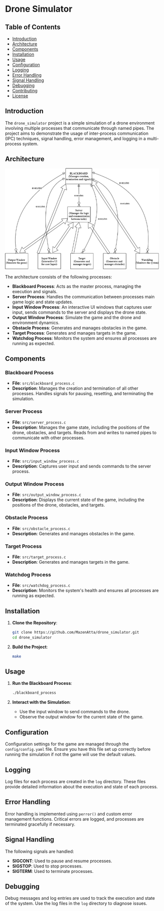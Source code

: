 # Drone Simulator

## Table of Contents
- [Introduction](#introduction)
- [Architecture](#architecture)
- [Components](#components)
- [Installation](#installation)
- [Usage](#usage)
- [Configuration](#configuration)
- [Logging](#logging)
- [Error Handling](#error-handling)
- [Signal Handling](#signal-handling)
- [Debugging](#debugging)
- [Contributing](#contributing)
- [License](#license)

## Introduction
The `drone_simulator` project is a simple simulation of a drone environment involving multiple processes that communicate through named pipes. The project aims to demonstrate the usage of inter-process communication (IPC) techniques, signal handling, error management, and logging in a multi-process system.

## Architecture
![Architecture Diagram](graph/architecture.png)

The architecture consists of the following processes:
- **Blackboard Process**: Acts as the master process, managing the execution and signals.
- **Server Process**: Handles the communication between processes main game logic and state updates.
- **Input Window Process**: An interactive UI windows that captures user input, sends commands to the server and displays the drone state.
- **Output Window Process**: Simulate the game and the drone and environment dynamics.
- **Obstacle Process**: Generates and manages obstacles in the game.
- **Target Process**: Generates and manages targets in the game.
- **Watchdog Process**: Monitors the system and ensures all processes are running as expected.

## Components
### Blackboard Process
- **File**: `src/blackboard_process.c`
- **Description**: Manages the creation and termination of all other processes. Handles signals for pausing, resetting, and terminating the simulation.

### Server Process
- **File**: `src/server_process.c`
- **Description**: Manages the game state, including the positions of the drone, obstacles, and targets. Reads from and writes to named pipes to communicate with other processes.

### Input Window Process
- **File**: `src/input_window_process.c`
- **Description**: Captures user input and sends commands to the server process.

### Output Window Process
- **File**: `src/output_window_process.c`
- **Description**: Displays the current state of the game, including the positions of the drone, obstacles, and targets.

### Obstacle Process
- **File**: `src/obstacle_process.c`
- **Description**: Generates and manages obstacles in the game.

### Target Process
- **File**: `src/target_process.c`
- **Description**: Generates and manages targets in the game.

### Watchdog Process
- **File**: `src/watchdog_process.c`
- **Description**: Monitors the system's health and ensures all processes are running as expected.

## Installation
1. **Clone the Repository**:
    ```sh
    git clone https://github.com/MazenAtta/drone_simulator.git
    cd drone_simulator
    ```

2. **Build the Project**:
    ```sh
    make
    ```

## Usage
1. **Run the Blackboard Process**:
    ```sh
    ./blackboard_process
    ```

2. **Interact with the Simulation**:
   - Use the input window to send commands to the drone.
   - Observe the output window for the current state of the game.

## Configuration
Configuration settings for the game are managed through the `config/config.yaml` file. Ensure you have this file set up correctly before running the simulation if not the game will use the default values.

## Logging
Log files for each process are created in the `log` directory. These files provide detailed information about the execution and state of each process.

## Error Handling
Error handling is implemented using `perror()` and custom error management functions. Critical errors are logged, and processes are terminated gracefully if necessary.

## Signal Handling
The following signals are handled:
- **SIGCONT**: Used to pause and resume processes.
- **SIGSTOP**: Used to stop processes.
- **SIGTERM**: Used to terminate processes.

## Debugging
Debug messages and log entries are used to track the execution and state of the system. Use the log files in the `log` directory to diagnose issues.